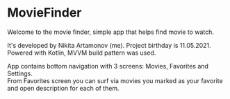 # MovieFinder
Welcome to the movie finder, simple app that helps find movie to watch.

It's developed by Nikita Artamonov (me). Project birthday is 11.05.2021.
<br />Powered with Kotlin, MVVM build pattern was used.

App contains bottom navigation with 3 screens: Movies, Favorites and Settings.
<br />From Favorites screen you can surf via movies you marked as your favorite and open description for each of them.
